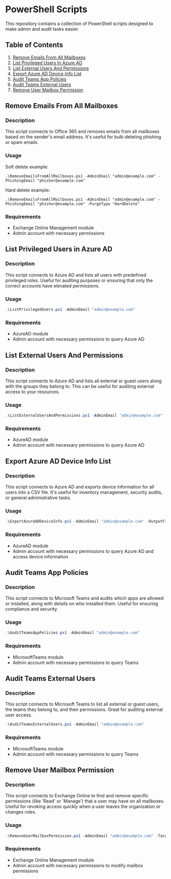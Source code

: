 # PowerShell Scripts

This repository contains a collection of PowerShell scripts designed to make admin and audit tasks easier.

## Table of Contents

1. [Remove Emails From All Mailboxes](#remove-emails-from-all-mailboxes)
2. [List Privileged Users In Azure AD](#list-privileged-users-in-azure-ad)
3. [List External Users And Permissions](#list-external-users-and-permissions)
4. [Export Azure AD Device Info List](#export-azure-ad-device-info-list)
5. [Audit Teams App Policies](#audit-teams-app-policies)
6. [Audit Teams External Users](#audit-teams-external-users)
7. [Remove User Mailbox Permission](#remove-user-mailbox-permissions)


## Remove Emails From All Mailboxes

### Description

This script connects to Office 365 and removes emails from all mailboxes based on the sender's email address. It's useful for bulk-deleting phishing or spam emails.

### Usage

Soft delete example:
```
.\RemoveEmailsFromAllMailboxes.ps1 -AdminEmail "admin@example.com" -PhishingEmail "phisher@example.com"
```

Hard delete example:
```
.\RemoveEmailsFromAllMailboxes.ps1 -AdminEmail "admin@example.com" -PhishingEmail "phisher@example.com" -PurgeType "HardDelete"
```

### Requirements

- Exchange Online Management module
- Admin account with necessary permissions

## List Privileged Users in Azure AD

### Description

This script connects to Azure AD and lists all users with predefined privileged roles. Useful for auditing purposes or ensuring that only the correct accounts have elevated permissions.

### Usage

```powershell
.\ListPrivilegedUsers.ps1 -AdminEmail "admin@example.com"
```

### Requirements

- AzureAD module
- Admin account with necessary permissions to query Azure AD

## List External Users And Permissions

### Description

This script connects to Azure AD and lists all external or guest users along with the groups they belong to. This can be useful for auditing external access to your resources.

### Usage

```powershell
.\ListExternalUsersAndPermissions.ps1 -AdminEmail "admin@example.com"
```

### Requirements

- AzureAD module
- Admin account with necessary permissions to query Azure AD


## Export Azure AD Device Info List

### Description

This script connects to Azure AD and exports device information for all users into a CSV file. It's useful for inventory management, security audits, or general administrative tasks.

### Usage

```powershell
.\ExportAzureADDeviceInfo.ps1 -AdminEmail "admin@example.com" -OutputFile "C:\path\to\output.csv"
```

### Requirements

- AzureAD module
- Admin account with necessary permissions to query Azure AD and access device information

## Audit Teams App Policies

### Description

This script connects to Microsoft Teams and audits which apps are allowed or installed, along with details on who installed them. Useful for ensuring compliance and security.

### Usage

```powershell
.\AuditTeamsAppPolicies.ps1 -AdminEmail "admin@example.com"
```

### Requirements

- MicrosoftTeams module
- Admin account with necessary permissions to query Teams

## Audit Teams External Users

### Description

This script connects to Microsoft Teams to list all external or guest users, the teams they belong to, and their permissions. Great for auditing external user access.

```powershell
.\AuditTeamsExternalUsers.ps1 -AdminEmail "admin@example.com"
```
### Requirements

- MicrosoftTeams module
- Admin account with necessary permissions to query Teams

## Remove User Mailbox Permission

### Description

This script connects to Exchange Online to find and remove specific permissions (like 'Read' or 'Manage') that a user may have on all mailboxes. Useful for revoking access quickly when a user leaves the organization or changes roles.

### Usage

```powershell
.\RemoveUserMailboxPermission.ps1 -AdminEmail "admin@example.com" -TargetUser "user@example.com"
```
### Requirements

 - Exchange Online Management module
 - Admin account with necessary permissions to modify mailbox permissions
